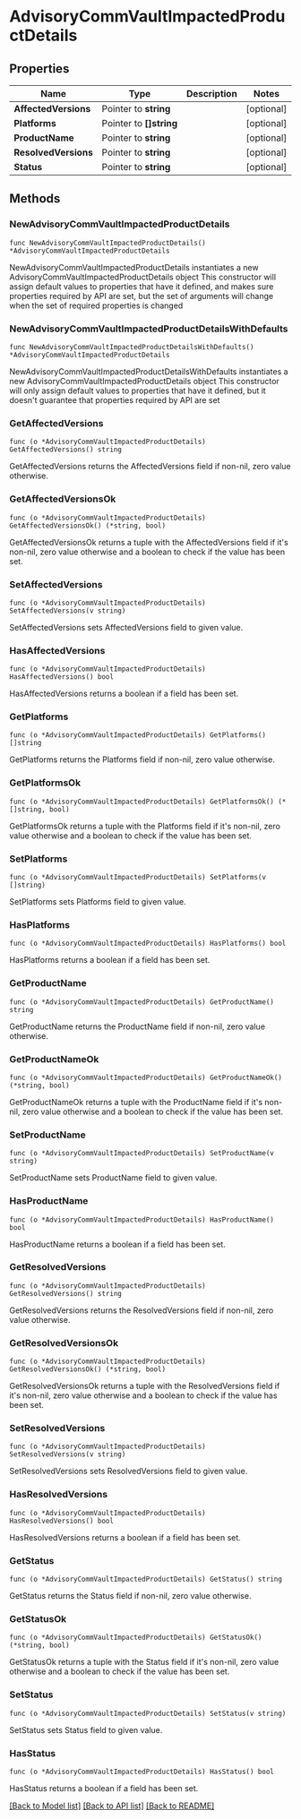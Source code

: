# AdvisoryCommVaultImpactedProductDetails

## Properties

Name | Type | Description | Notes
------------ | ------------- | ------------- | -------------
**AffectedVersions** | Pointer to **string** |  | [optional] 
**Platforms** | Pointer to **[]string** |  | [optional] 
**ProductName** | Pointer to **string** |  | [optional] 
**ResolvedVersions** | Pointer to **string** |  | [optional] 
**Status** | Pointer to **string** |  | [optional] 

## Methods

### NewAdvisoryCommVaultImpactedProductDetails

`func NewAdvisoryCommVaultImpactedProductDetails() *AdvisoryCommVaultImpactedProductDetails`

NewAdvisoryCommVaultImpactedProductDetails instantiates a new AdvisoryCommVaultImpactedProductDetails object
This constructor will assign default values to properties that have it defined,
and makes sure properties required by API are set, but the set of arguments
will change when the set of required properties is changed

### NewAdvisoryCommVaultImpactedProductDetailsWithDefaults

`func NewAdvisoryCommVaultImpactedProductDetailsWithDefaults() *AdvisoryCommVaultImpactedProductDetails`

NewAdvisoryCommVaultImpactedProductDetailsWithDefaults instantiates a new AdvisoryCommVaultImpactedProductDetails object
This constructor will only assign default values to properties that have it defined,
but it doesn't guarantee that properties required by API are set

### GetAffectedVersions

`func (o *AdvisoryCommVaultImpactedProductDetails) GetAffectedVersions() string`

GetAffectedVersions returns the AffectedVersions field if non-nil, zero value otherwise.

### GetAffectedVersionsOk

`func (o *AdvisoryCommVaultImpactedProductDetails) GetAffectedVersionsOk() (*string, bool)`

GetAffectedVersionsOk returns a tuple with the AffectedVersions field if it's non-nil, zero value otherwise
and a boolean to check if the value has been set.

### SetAffectedVersions

`func (o *AdvisoryCommVaultImpactedProductDetails) SetAffectedVersions(v string)`

SetAffectedVersions sets AffectedVersions field to given value.

### HasAffectedVersions

`func (o *AdvisoryCommVaultImpactedProductDetails) HasAffectedVersions() bool`

HasAffectedVersions returns a boolean if a field has been set.

### GetPlatforms

`func (o *AdvisoryCommVaultImpactedProductDetails) GetPlatforms() []string`

GetPlatforms returns the Platforms field if non-nil, zero value otherwise.

### GetPlatformsOk

`func (o *AdvisoryCommVaultImpactedProductDetails) GetPlatformsOk() (*[]string, bool)`

GetPlatformsOk returns a tuple with the Platforms field if it's non-nil, zero value otherwise
and a boolean to check if the value has been set.

### SetPlatforms

`func (o *AdvisoryCommVaultImpactedProductDetails) SetPlatforms(v []string)`

SetPlatforms sets Platforms field to given value.

### HasPlatforms

`func (o *AdvisoryCommVaultImpactedProductDetails) HasPlatforms() bool`

HasPlatforms returns a boolean if a field has been set.

### GetProductName

`func (o *AdvisoryCommVaultImpactedProductDetails) GetProductName() string`

GetProductName returns the ProductName field if non-nil, zero value otherwise.

### GetProductNameOk

`func (o *AdvisoryCommVaultImpactedProductDetails) GetProductNameOk() (*string, bool)`

GetProductNameOk returns a tuple with the ProductName field if it's non-nil, zero value otherwise
and a boolean to check if the value has been set.

### SetProductName

`func (o *AdvisoryCommVaultImpactedProductDetails) SetProductName(v string)`

SetProductName sets ProductName field to given value.

### HasProductName

`func (o *AdvisoryCommVaultImpactedProductDetails) HasProductName() bool`

HasProductName returns a boolean if a field has been set.

### GetResolvedVersions

`func (o *AdvisoryCommVaultImpactedProductDetails) GetResolvedVersions() string`

GetResolvedVersions returns the ResolvedVersions field if non-nil, zero value otherwise.

### GetResolvedVersionsOk

`func (o *AdvisoryCommVaultImpactedProductDetails) GetResolvedVersionsOk() (*string, bool)`

GetResolvedVersionsOk returns a tuple with the ResolvedVersions field if it's non-nil, zero value otherwise
and a boolean to check if the value has been set.

### SetResolvedVersions

`func (o *AdvisoryCommVaultImpactedProductDetails) SetResolvedVersions(v string)`

SetResolvedVersions sets ResolvedVersions field to given value.

### HasResolvedVersions

`func (o *AdvisoryCommVaultImpactedProductDetails) HasResolvedVersions() bool`

HasResolvedVersions returns a boolean if a field has been set.

### GetStatus

`func (o *AdvisoryCommVaultImpactedProductDetails) GetStatus() string`

GetStatus returns the Status field if non-nil, zero value otherwise.

### GetStatusOk

`func (o *AdvisoryCommVaultImpactedProductDetails) GetStatusOk() (*string, bool)`

GetStatusOk returns a tuple with the Status field if it's non-nil, zero value otherwise
and a boolean to check if the value has been set.

### SetStatus

`func (o *AdvisoryCommVaultImpactedProductDetails) SetStatus(v string)`

SetStatus sets Status field to given value.

### HasStatus

`func (o *AdvisoryCommVaultImpactedProductDetails) HasStatus() bool`

HasStatus returns a boolean if a field has been set.


[[Back to Model list]](../README.md#documentation-for-models) [[Back to API list]](../README.md#documentation-for-api-endpoints) [[Back to README]](../README.md)


